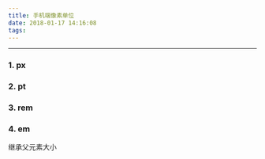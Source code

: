 ```yaml
---
title: 手机端像素单位
date: 2018-01-17 14:16:08
tags:
---
```



------

### 1. px

### 2. pt

### 3. rem

### 4. em

继承父元素大小